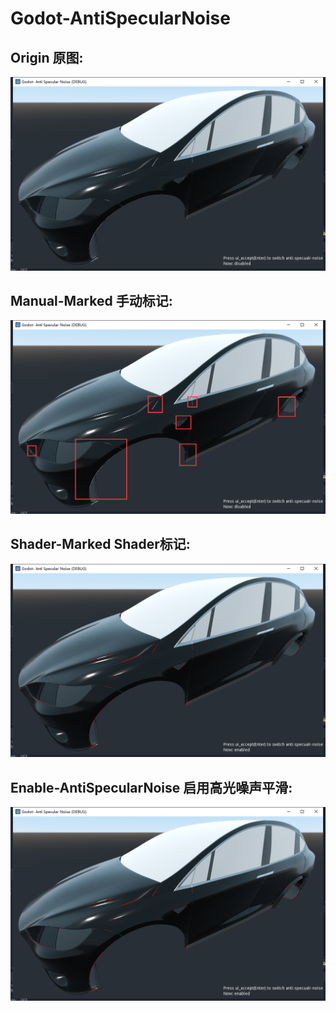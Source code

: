 # Godot-AntiSpecularNoise
 
## Origin 原图:

![Origin](./demo/normal.png)

## Manual-Marked 手动标记:

![Manual-Marked](./demo/marked.png)

## Shader-Marked Shader标记:

![Shader-Marked](./demo/debug_draw.png)

## Enable-AntiSpecularNoise 启用高光噪声平滑:

![Enable-AntiSpecularNoise](./demo/debug_draw.png)
